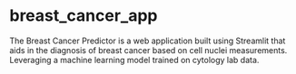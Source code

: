 # breast_cancer_app
The Breast Cancer Predictor is a web application built using Streamlit that aids in the diagnosis of breast cancer based on cell nuclei measurements. Leveraging a machine learning model trained on cytology lab data.
